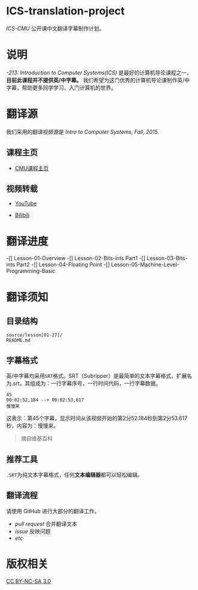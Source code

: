 # ICS-translation-project

*ICS-CMU* 公开课中文翻译字幕制作计划。

# 说明

*-213: Introduction to Computer Systems(ICS)* 是最好的计算机导论课程之一，**目前此课程并不提供英/中字幕。**
我们希望为这门优秀的计算机导论课制作英/中字幕，帮助更多同学学习、入门计算机的世界。

# 翻译源

我们采用的翻译视频源是 *Intro to Computer Systems, Fall, 2015.*

## 课程主页

- [CMU课程主页](http://www.cs.cmu.edu/~./213/index.html)

## 视频转载

- [YouTube](https://www.youtube.com/playlist?list=PLbY-cFJNzq7z_tQGq-rxtq_n2QQDf5vnM)

- [Bilibili](https://www.bilibili.com/video/av10774914/)

# 翻译进度

-[] Lesson-01-Overview
-[] Lesson-02-Bits-ints Part1
-[] Lesson-03-Bits-ints Part2
-[] Lesson-04-Floating Point
-[] Lesson-05-Machine-Level-Programming-Basic

# 翻译须知

## 目录结构

```
source/lesson[01-27]/
README.md
```
## 字幕格式

英/中字幕均采用`SRT`格式。SRT（Subripper）是最简单的文本字幕格式，扩展名为.srt，其组成为：一行字幕序号，一行时间代码，一行字幕数据。

```
45
00:02:52,184 --> 00:02:53,617
慢慢来
```
这表示：第45个字幕，显示时间从该视频开始的第2分52.184秒到第2分53.617秒，内容为：慢慢来。

> 摘自维基百科

## 推荐工具

`.SRT`为纯文本字幕格式，任何**文本编辑器**都可以轻松编辑。

## 翻译流程

请使用 GitHub 进行大部分的翻译工作。

- *pull request* 合并翻译文本
- *issue* 反映问题
- *etc*

# 版权相关

[CC BY-NC-SA 3.0](https://creativecommons.org/licenses/by-nc-sa/3.0/)


